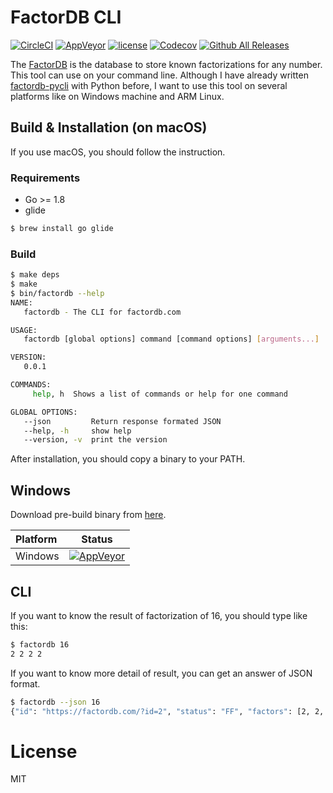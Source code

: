 # FactorDB CLI
[![CircleCI](https://img.shields.io/circleci/project/github/ryosan-470/factordb-go.svg?style=flat-square)](https://github.com/ryosan-470/factordb-go)
[![AppVeyor](https://img.shields.io/appveyor/ci/ryosan-470/factordb-go.svg?style=flat-square)](https://ci.appveyor.com/project/ryosan-470/factordb-go/)
[![license](https://img.shields.io/github/license/ryosan-470/factordb-go.svg?style=flat-square)](https://github.com/ryosan-470/factordb-go/blob/master/LICENSE.md)
[![Codecov](https://img.shields.io/codecov/c/github/ryosan-470/factordb-go.svg?style=flat-square)](https://codecov.io/gh/ryosan-470/factordb-go)
[![Github All Releases](https://img.shields.io/github/downloads/ryosan-470/factordb-go/total.svg?style=flat-square)](https://github.com/ryosan-470/factordb-go/releases)

The [FactorDB](https://factordb.com) is the database to store known factorizations for any number. 
This tool can use on your command line.
Although I have already written [factordb-pycli](https://github.com/ryosan-470/factordb-pycli) with Python before, I want to use this tool on several platforms like on Windows machine and ARM Linux.

## Build & Installation (on macOS)
If you use macOS, you should follow the instruction.

### Requirements

* Go >= 1.8
* glide

```bash
$ brew install go glide
```

### Build

```bash
$ make deps
$ make
$ bin/factordb --help
NAME:
   factordb - The CLI for factordb.com

USAGE:
   factordb [global options] command [command options] [arguments...]

VERSION:
   0.0.1

COMMANDS:
     help, h  Shows a list of commands or help for one command

GLOBAL OPTIONS:
   --json         Return response formated JSON
   --help, -h     show help
   --version, -v  print the version
```

After installation, you should copy a binary to your PATH.

## Windows
Download pre-build binary from [here](https://github.com/ryosan-470/factordb-go/releases).

| Platform | Status  |
|:---------|:-------:|
|Windows|[![AppVeyor](https://img.shields.io/appveyor/ci/ryosan-470/factordb-go.svg?style=flat-square)](https://ci.appveyor.com/project/ryosan-470/factordb-go/)|

## CLI
If you want to know the result of factorization of 16, you should type like this:

```bash
$ factordb 16
2 2 2 2
```

If you want to know more detail of result, you can get an answer of JSON format.

```bash
$ factordb --json 16
{"id": "https://factordb.com/?id=2", "status": "FF", "factors": [2, 2, 2, 2]}
```

# License
MIT
